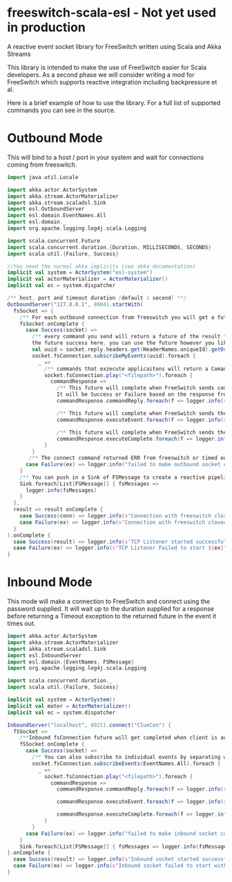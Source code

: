 # freeswitch-scala-esl - Not yet used in production
A reactive event socket library for FreeSwitch written using Scala and Akka Streams

This library is intended to make the use of FreeSwitch easier for Scala developers. As a second phase we will consider writing a mod for FreeSwitch which supports reactive integration including backpressure et al. 

Here is a brief example of how to use the library. For a full list of supported commands you can see in the source.

# Outbound Mode

This will bind to a host / port in your system and wait for connections coming from freeswitch.  

```scala
import java.util.Locale

import akka.actor.ActorSystem
import akka.stream.ActorMaterializer
import akka.stream.scaladsl.Sink
import esl.OutboundServer
import esl.domain.EventNames.All
import esl.domain._
import org.apache.logging.log4j.scala.Logging

import scala.concurrent.Future
import scala.concurrent.duration.{Duration, MILLISECONDS, SECONDS}
import scala.util.{Failure, Success}

//You need the normal akka implicits (see akka documentation)
implicit val system = ActorSystem("esl-system")
implicit val actorMaterializer = ActorMaterializer()
implicit val ec = system.dispatcher

/** host, port and timeout duration (default 1 second) **/
OutboundServer("127.0.0.1", 8084).startWith(
  fsSocket => {
    /** For each outbound connection from freeswitch you will get a future named here 'fsConnection' this future will complete when we get a response from freeswitch to a connect command that is sent automatically by the library. */
    fsSocket.onComplete {
      case Success(socket) =>
        /** every command you send will return a future of the result from freeswitch, we just use foreach to get in to 
        the future success here, you can use the future however you like including adding an onComplete callback*/
        val uuid = socket.reply.headers.get(HeaderNames.uniqueId).getOrElse("")
        socket.fsConnection.subscribeMyEvents(uuid).foreach {
          _ =>
            /** commands that exzecute applicaitons will return a ComandResponse which has 3 futures. See below: */
            socket.fsConnection.play("<filepath>").foreach {    
              commandResponse =>
                /** This future will complete when FreeSwitch sends command/reply message to the socket. 
                It will be Success or Failure based on the response from FreeSwitch*/
                commandResponse.commandReply.foreach(f => logger.info(s"Got command reply: ${f}"))

                /** This future will complete when FreeSwitch sends the CHANNEL_EXECUTE event to the socket */
                commandResponse.executeEvent.foreach(f => logger.info(s"Got ChannelExecute event: ${f}"))

                /** This future will complete when FreeSwitch sends the CHANNEL_EXECUTE_COMPLETE  event to the socket */
                commandResponse.executeComplete.foreach(f => logger.info(s"ChannelExecuteComplete event: ${f}"))
            }
        }
       /** The connect command returned ERR from freeswitch or timed out */
      case Failure(ex) => logger.info("failed to make outbound socket connection", ex)
    }
    /** You can push in a Sink of FSMessage to create a reactive pipeline for all the events coming down the socket */
    Sink.foreach[List[FSMessage]] { fsMessages => 
      logger.info(fsMessages) 
    }    
  },
  result => result onComplete {
    case Success(conn) => logger.info(s"Connection with freeswitch closed normally ${conn.localAddress}")
    case Failure(ex) => logger.info(s"Connection with freeswitch closed with exception: ${ex}")
  }
).onComplete {
  case Success(result) => logger.info(s"TCP Listener started successfully ${result}")
  case Failure(ex) => logger.info(s"TCP Listener Failed to start ${ex}")
}
```

# Inbound Mode

This mode will make a connection to FreeSwitch and connect using the password supplied. It will wait up to the duration supplied for a response before returning a Timeout exception to the returned future in the event it times out. 

```scala
import akka.actor.ActorSystem
import akka.stream.ActorMaterializer
import akka.stream.scaladsl.Sink
import esl.InboundServer
import esl.domain.{EventNames, FSMessage}
import org.apache.logging.log4j.scala.Logging

import scala.concurrent.duration._
import scala.util.{Failure, Success}

implicit val system = ActorSystem()
implicit val mater = ActorMaterializer()
implicit val ec = system.dispatcher

InboundServer("localhost", 8021).connect("ClueCon") {
  fSSocket =>
    /**Inbound fsConnection future will get completed when client is authorised by freeswitch*/
    fSSocket.onComplete {
      case Success(socket) =>
        /** You can also subscribe to individual events by separating with a comma in to the subscribeEvents params**/
        socket.fsConnection.subscribeEvents(EventNames.All).foreach {
          _ =>
            socket.fsConnection.play("<filepath>").foreach {
              commandResponse =>
                commandResponse.commandReply.foreach(f => logger.info(s"Got command reply: ${f}"))

                commandResponse.executeEvent.foreach(f => logger.info(s"Got ChannelExecute event: ${f}"))

                commandResponse.executeComplete.foreach(f => logger.info(s"ChannelExecuteComplete event: ${f}"))
            }
        }
      case Failure(ex) => logger.info("failed to make inbound socket connection", ex)
    }
    Sink.foreach[List[FSMessage]] { fsMessages => logger.info(fsMessages) }
}.onComplete {
  case Success(result) => logger.info(s"Inbound socket started successfully ${result}")
  case Failure(ex) => logger.info(s"Inbound socket failed to start with exception ${ex}")
}
```


